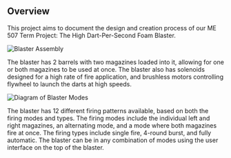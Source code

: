 ﻿

## Overview

This project aims to document the design and creation process of our ME 507 Term Project: The High Dart-Per-Second Foam Blaster.

![Blaster Assembly](C:\Users\andyr\OneDrive\Documents\GitHub\ME507-Term-Project\Term_Project\Core\Src\photos\side_view.jpg)

The blaster has 2 barrels with two magazines loaded into it, allowing for one or both magazines to be used at once. The blaster also has solenoids designed for a high rate of fire application, and brushless motors controlling flywheel to launch the darts at high speeds.

![Diagram of Blaster Modes](C:\Users\andyr\OneDrive\Documents\GitHub\ME507-Term-Project\Term_Project\Core\Src\photos\modes.png)

The blaster has 12 different firing patterns available, based on both the firing modes and types. The firing modes include the individual left and right magazines, an alternating mode, and a mode where both magazines fire at once. The firing types include single fire, 4-round burst, and fully automatic. The blaster can be in any combination of modes using the user interface on the top of the blaster.
